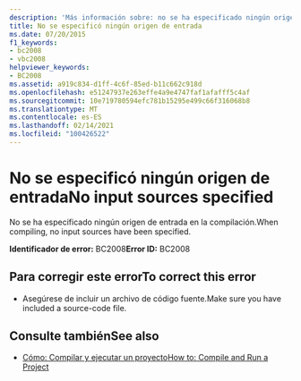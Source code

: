 ```yaml
---
description: 'Más información sobre: no se ha especificado ningún origen de entrada'
title: No se especificó ningún origen de entrada
ms.date: 07/20/2015
f1_keywords:
- bc2008
- vbc2008
helpviewer_keywords:
- BC2008
ms.assetid: a919c834-d1ff-4c6f-85ed-b11c662c918d
ms.openlocfilehash: e51247937e263effe4a9e4747faf1afafff5c4af
ms.sourcegitcommit: 10e719780594efc781b15295e499c66f316068b8
ms.translationtype: MT
ms.contentlocale: es-ES
ms.lasthandoff: 02/14/2021
ms.locfileid: "100426522"
---
```

# <a name="no-input-sources-specified"></a><span data-ttu-id="77678-103">No se especificó ningún origen de entrada</span><span class="sxs-lookup"><span data-stu-id="77678-103">No input sources specified</span></span>

<span data-ttu-id="77678-104">No se ha especificado ningún origen de entrada en la compilación.</span><span class="sxs-lookup"><span data-stu-id="77678-104">When compiling, no input sources have been specified.</span></span>  
  
 <span data-ttu-id="77678-105">**Identificador de error:** BC2008</span><span class="sxs-lookup"><span data-stu-id="77678-105">**Error ID:** BC2008</span></span>  
  
## <a name="to-correct-this-error"></a><span data-ttu-id="77678-106">Para corregir este error</span><span class="sxs-lookup"><span data-stu-id="77678-106">To correct this error</span></span>  
  
- <span data-ttu-id="77678-107">Asegúrese de incluir un archivo de código fuente.</span><span class="sxs-lookup"><span data-stu-id="77678-107">Make sure you have included a source-code file.</span></span>  
  
## <a name="see-also"></a><span data-ttu-id="77678-108">Consulte también</span><span class="sxs-lookup"><span data-stu-id="77678-108">See also</span></span>

- [<span data-ttu-id="77678-109">Cómo: Compilar y ejecutar un proyecto</span><span class="sxs-lookup"><span data-stu-id="77678-109">How to: Compile and Run a Project</span></span>](/visualstudio/ide/compiling-and-building-in-visual-studio)
